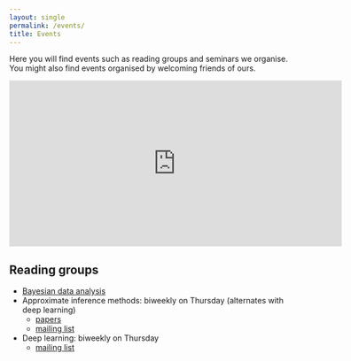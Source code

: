 ```yaml
---
layout: single
permalink: /events/
title: Events
---
```


Here you will find events such as reading groups and seminars we organise. You might also find events organised by welcoming friends of ours.

<iframe src="https://calendar.google.com/calendar/embed?height=600&amp;wkst=2&amp;bgcolor=%23eeeeee&amp;ctz=Europe%2FAmsterdam&amp;src=Y3Z2Y2F1YThnM21jczNzMmYyNGVpdW0yc3NAZ3JvdXAuY2FsZW5kYXIuZ29vZ2xlLmNvbQ&amp;color=%23cca300&amp;color=%23cca300&amp;color=%234285F4&amp;showTitle=0&amp;showNav=1&amp;showDate=1&amp;showTabs=1&amp;showCalendars=1&amp;showTz=1&amp;mode=AGENDA&amp;hl=en_GB" style="border-width:0" width="600" height="300" frameborder="0" scrolling="no"></iframe>


## Reading groups

* [Bayesian data analysis](/events/bda) 
* Approximate inference methods: biweekly on Thursday (alternates with deep learning)
    * [papers](/events/inference)
    * [mailing list](https://list.uva.nl/mailman/listinfo/imrg)
* Deep learning: biweekly on Thursday
    * [mailing list](https://list.uva.nl/mailman/listinfo/dlm-illc)

